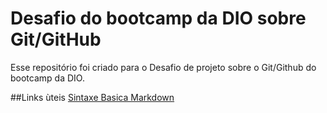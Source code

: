 # Desafio do bootcamp da DIO sobre Git/GitHub
Esse repositório foi criado para o Desafio de projeto sobre o Git/Github do bootcamp da DIO.

##Links ùteis
[Sintaxe Basica Markdown](https://www.markdownguide.org/basic-syntax/)
